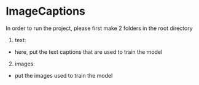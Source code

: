 # ImageCaptions

In order to run the project, please first make 2 folders in the root directory 
1. text: 
 - here, put the text captions that are used to train the model
2. images: 
 - put the images used to train the model